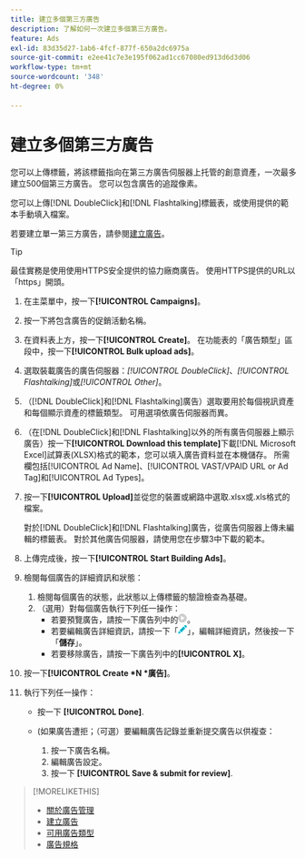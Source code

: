 ```yaml
---
title: 建立多個第三方廣告
description: 了解如何一次建立多個第三方廣告。
feature: Ads
exl-id: 83d35d27-1ab6-4fcf-877f-650a2dc6975a
source-git-commit: e2ee41c7e3e195f062ad1cc67080ed913d6d3d06
workflow-type: tm+mt
source-wordcount: '348'
ht-degree: 0%

---
```


# 建立多個第三方廣告

您可以上傳標籤，將該標籤指向在第三方廣告伺服器上托管的創意資產，一次最多建立500個第三方廣告。 您可以包含廣告的追蹤像素。<!-- The bulksheet template for other ad servers says you can include 200. Which is it: 200 or 500? -->

您可以上傳[!DNL DoubleClick]和[!DNL Flashtalking]標籤表，或使用提供的範本手動填入檔案。

若要建立單一第三方廣告，請參閱[建立廣告](ad-create.md)。

>[!TIP]
>
> 最佳實務是使用使用HTTPS安全提供的協力廠商廣告。 使用HTTPS提供的URL以「https」開頭。

1. 在主菜單中，按一下&#x200B;**[!UICONTROL Campaigns]**。

1. 按一下將包含廣告的促銷活動名稱。

1. 在資料表上方，按一下&#x200B;**[!UICONTROL Create]**。 在功能表的「廣告類型」區段中，按一下&#x200B;**[!UICONTROL Bulk upload ads]**。

1. 選取裝載廣告的廣告伺服器：*[!UICONTROL DoubleClick]*、*[!UICONTROL Flashtalking]*&#x200B;或&#x200B;*[!UICONTROL Other]*。

1. （[!DNL DoubleClick]和[!DNL Flashtalking]廣告）選取要用於每個視訊資產和每個顯示資產的標籤類型。 可用選項依廣告伺服器而異。

1. （在[!DNL DoubleClick]和[!DNL Flashtalking]以外的所有廣告伺服器上顯示廣告）按一下&#x200B;**[!UICONTROL Download this template]**&#x200B;下載[!DNL Microsoft Excel]試算表(XLSX)格式的範本，您可以填入廣告資料並在本機儲存。 所需欄包括[!UICONTROL Ad Name]、[!UICONTROL VAST/VPAID URL or Ad Tag]和[!UICONTROL Ad Types]。

1. 按一下&#x200B;**[!UICONTROL Upload]**&#x200B;並從您的裝置或網路中選取.xlsx或.xls格式的檔案。

   對於[!DNL DoubleClick]和[!DNL Flashtalking]廣告，從廣告伺服器上傳未編輯的標籤表。 對於其他廣告伺服器，請使用您在步驟3中下載的範本。

1. 上傳完成後，按一下&#x200B;**[!UICONTROL Start Building Ads]**。

1. 檢閱每個廣告的詳細資訊和狀態：

   1. 檢閱每個廣告的狀態，此狀態以上傳標籤的驗證檢查為基礎。
   1. （選用）對每個廣告執行下列任一操作：
      * 若要預覽廣告，請按一下廣告列中的![play](/help/dsp/assets/play.png)。
      * 若要編輯廣告詳細資訊，請按一下「![edit](/help/dsp/assets/edit.png)」，編輯詳細資訊，然後按一下「**儲存**」。
      * 若要移除廣告，請按一下廣告列中的&#x200B;**[!UICONTROL X]**。

1. 按一下&#x200B;**[!UICONTROL Create *N *廣告]**。

1. 執行下列任一操作：

   * 按一下 **[!UICONTROL Done]**.

   * (如果廣告遭拒；（可選）要編輯廣告記錄並重新提交廣告以供複查：
      1. 按一下廣告名稱。
      1. 編輯廣告設定。
      1. 按一下 **[!UICONTROL Save & submit for review]**.

>[!MORELIKETHIS]
>
>* [關於廣告管理](ad-about.md)
>* [建立廣告](ad-create.md)
>* [可用廣告類型](ad-types.md)
>* [廣告規格](/help/dsp/assets/ad-specs.pdf)

